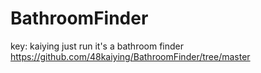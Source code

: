 # BathroomFinder

key: kaiying 
just run 
it's a bathroom finder 
https://github.com/48kaiying/BathroomFinder/tree/master

